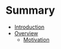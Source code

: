 # Summary

* [Introduction](README.md)
* [Overview](overview.md)
  * [Motivation](overview/motivation.md)

